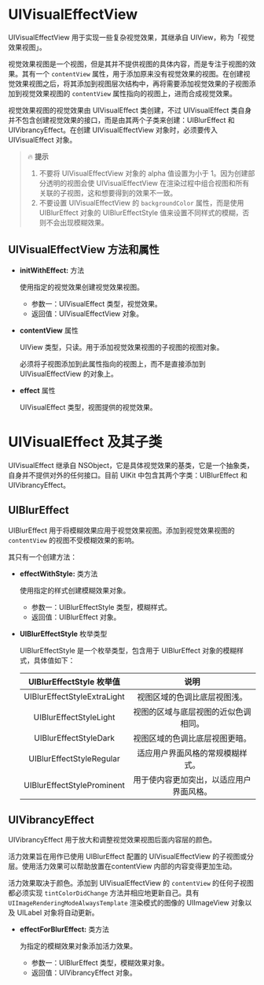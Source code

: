 # UIVisualEffectView

UIVisualEffectView 用于实现一些复杂视觉效果，其继承自 UIView，称为「视觉效果视图」。

视觉效果视图是一个视图，但是其并不提供视图的具体内容，而是专注于视图的效果。其有一个 `contentView` 属性，用于添加原来没有视觉效果的视图。在创建视觉效果视图之后，将其添加到视图层次结构中，再将需要添加视觉效果的子视图添加到视觉效果视图的 `contentView` 属性指向的视图上，进而合成视觉效果。

视觉效果视图的视觉效果由 UIVisualEffect 类创建，不过 UIVisualEffect 类自身并不包含创建视觉效果的接口，而是由其两个子类来创建：UIBlurEffect 和 UIVibrancyEffect。在创建 UIVisualEffectView 对象时，必须要传入 UIVisualEffect 对象。

> 🔥 **提示**
> 
> 1. 不要将 UIVisualEffectView 对象的 alpha 值设置为小于 1。因为创建部分透明的视图会使 UIVisualEffectView 在渲染过程中组合视图和所有关联的子视图，这和想要得到的效果不一致。
> 2. 不要设置 UIVisualEffectView 的 `backgroundColor` 属性，而是使用 UIBlurEffect 对象的 UIBlurEffectStyle 值来设置不同样式的模糊，否则不会出现模糊效果。

## UIVisualEffectView 方法和属性

- **initWithEffect:** 方法

    使用指定的视觉效果创建视觉效果视图。
    
    - 参数一：UIVisualEffect 类型，视觉效果。
    - 返回值：UIVisualEffectView 对象。

- **contentView** 属性

    UIView 类型，只读。用于添加视觉效果视图的子视图的视图对象。
    
    必须将子视图添加到此属性指向的视图上，而不是直接添加到 UIVisualEffectView 的对象上。
    
- **effect** 属性

    UIVisualEffect 类型，视图提供的视觉效果。
    
# UIVisualEffect 及其子类

UIVisualEffect 继承自 NSObject，它是具体视觉效果的基类，它是一个抽象类，自身并不提供对外的任何接口。目前 UIKit 中包含其两个字类：UIBlurEffect 和 UIVibrancyEffect。

## UIBlurEffect

UIBlurEffect 用于将模糊效果应用于视觉效果视图。添加到视觉效果视图的 `contentView` 的视图不受模糊效果的影响。

其只有一个创建方法：

- **effectWithStyle:** 类方法

    使用指定的样式创建模糊效果对象。

    - 参数一：UIBlurEffectStyle 类型，模糊样式。
    - 返回值：UIBlurEffect 对象。

- **UIBlurEffectStyle** 枚举类型

    UIBlurEffectStyle 是一个枚举类型，包含用于 UIBlurEffect 对象的模糊样式，具体值如下：
    
    | UIBlurEffectStyle 枚举值 | 说明 |
    | :-: | :-: |
    | UIBlurEffectStyleExtraLight | 视图区域的色调比底层视图浅。|
    | UIBlurEffectStyleLight | 视图的区域与底层视图的近似色调相同。 |
    | UIBlurEffectStyleDark | 视图区域的色调比底层视图更暗。 |
    | UIBlurEffectStyleRegular | 适应用户界面风格的常规模糊样式。 |
    | UIBlurEffectStyleProminent | 用于使内容更加突出，以适应用户界面风格。 |
    
## UIVibrancyEffect

UIVibrancyEffect 用于放大和调整视觉效果视图后面内容层的颜色。

活力效果旨在用作已使用 UIBlurEffect 配置的 UIVisualEffectView 的子视图或分层。使用活力效果可以帮助放置在contentView 内部的内容变得更加生动。

活力效果取决于颜色。添加到 UIVisualEffectView 的 `contentView` 的任何子视图都必须实现 `tintColorDidChange` 方法并相应地更新自己。具有 `UIImageRenderingModeAlwaysTemplate` 渲染模式的图像的 UIImageView 对象以及 UILabel 对象将自动更新。

- **effectForBlurEffect:** 类方法

    为指定的模糊效果对象添加活力效果。
    
    - 参数一：UIBlurEffect 类型，模糊效果对象。
    - 返回值：UIVibrancyEffect 对象。

    